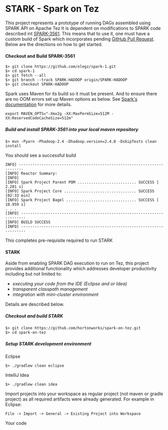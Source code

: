 STARK - Spark on Tez
============

This project represents a prototype of running DAGs assembled using SPARK API on Apache Tez
It is dependent on modifications to SPARK code described int [SPARK-3561](https://issues.apache.org/jira/browse/SPARK-3561). 
This means that to use it, one must have a custom build of Spark which incorporates pending [GitHub Pull Request](https://github.com/apache/spark/pull/2422).
Below are the directions on how to get started.

#### Checkout and Build SPARK-3561
```
$> git clone https://github.com/olegz/spark-1.git
$> cd spark-1
$> git fetch --all
$> git branch --track SPARK-HADOOP origin/SPARK-HADOOP
$> git checkout SPARK-HADOOP
```
Spark uses Maven for its build so it must be present. And to ensure there are no OOM errors set up Maven options as below. 
See [Spark's documentation](https://spark.apache.org/docs/latest/building-with-maven.html) for more details.

```
export MAVEN_OPTS="-Xmx2g -XX:MaxPermSize=512M -XX:ReservedCodeCacheSize=512m"
```

##### Build and install SPARK-3561 into your local maven repository

```
$> mvn -Pyarn -Phadoop-2.4 -Dhadoop.version=2.4.0 -DskipTests clean install
```
You should see a successful build
```
INFO] ------------------------------------------------------------------------
[INFO] Reactor Summary:
[INFO]
[INFO] Spark Project Parent POM .......................... SUCCESS [  2.281 s]
[INFO] Spark Project Core ................................ SUCCESS [02:33 min]
[INFO] Spark Project Bagel ............................... SUCCESS [ 18.959 s]
. . .
[INFO] ------------------------------------------------------------------------
[INFO] BUILD SUCCESS
[INFO] ------------------------------------------------------------------------
```

This completes pre-requisite required to run STARK

#### STARK 
Aside from enabling SPARK DAG execution to run on Tez, this project provides additional functionality which addresses developer productivity including but not limited to:
 * _executing your code from the IDE (Eclipse and or Idea)_
 * _transparent classpath management_ 
 * _integration with mini-cluster environment_ 
 
Details are described below.

##### Checkout and build STARK
```
$> git clone https://github.com/hortonworks/spark-on-tez.git
$> cd spark-on-tez
```
##### Setup STARK development environment
Eclipse
```
$> ./gradlew clean eclipse
```
IntelliJ Idea
```
$> ./gradlew clean idea
```
Import projects into your workspace as regular project (not maven or gradle project) as all required artifacts were already generated.
For example in Eclipse:
```
File -> Import -> General -> Existing Project into Workspace 
```
Your code 
